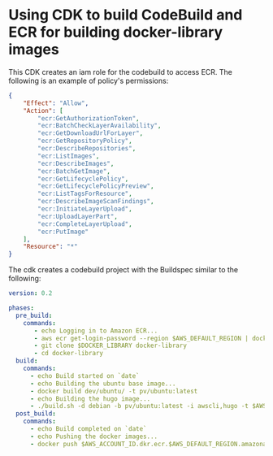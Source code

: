 # Using CDK to build CodeBuild and ECR for building docker-library images

This CDK creates an iam role for the codebuild to access ECR.
The following is an example of policy's permissions:

```json
{
    "Effect": "Allow",
    "Action": [
        "ecr:GetAuthorizationToken",
        "ecr:BatchCheckLayerAvailability",
        "ecr:GetDownloadUrlForLayer",
        "ecr:GetRepositoryPolicy",
        "ecr:DescribeRepositories",
        "ecr:ListImages",
        "ecr:DescribeImages",
        "ecr:BatchGetImage",
        "ecr:GetLifecyclePolicy",
        "ecr:GetLifecyclePolicyPreview",
        "ecr:ListTagsForResource",
        "ecr:DescribeImageScanFindings",
        "ecr:InitiateLayerUpload",
        "ecr:UploadLayerPart",
        "ecr:CompleteLayerUpload",
        "ecr:PutImage"
    ],
    "Resource": "*"
}
```

The cdk creates a codebuild project with the Buildspec similar to the following:
```yaml
version: 0.2

phases:
  pre_build:
    commands:
       - echo Logging in to Amazon ECR...
       - aws ecr get-login-password --region $AWS_DEFAULT_REGION | docker login --username AWS --password-stdin $AWS_ACCOUNT_ID.dkr.ecr.$AWS_DEFAULT_REGION.amazonaws.com
       - git clone $DOCKER_LIBRARY docker-library
       - cd docker-library
  build:
    commands:
      - echo Build started on `date`
      - echo Building the ubuntu base image...
      - docker build dev/ubuntu/ -t pv/ubuntu:latest
      - echo Building the hugo image...
      - ./build.sh -d debian -b pv/ubuntu:latest -i awscli,hugo -t $AWS_ACCOUNT_ID.dkr.ecr.$AWS_DEFAULT_REGION.amazonaws.com/hugo:latest
  post_build:
    commands:
      - echo Build completed on `date`
      - echo Pushing the docker images...
      - docker push $AWS_ACCOUNT_ID.dkr.ecr.$AWS_DEFAULT_REGION.amazonaws.com/hugo:latest
```
